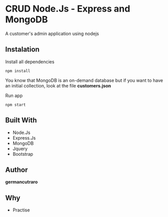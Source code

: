 # CRUD Node.Js - Express and MongoDB 

A customer's admin application using nodejs

## Instalation

Install all dependencies

```
npm install
```

You know that MongoDB is an on-demand database but if you want to have an initial collection, look at the file **customers.json**

Run app

```
npm start
```

## Built With

* Node.Js
* Express.Js
* MongoDB
* Jquery
* Bootstrap

## Author

**germancutraro**

## Why

* Practise
